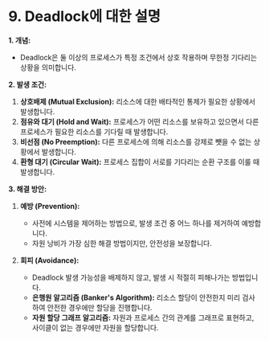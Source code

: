 # 9. Deadlock에 대한 설명

**1. 개념:**
- Deadlock은 둘 이상의 프로세스가 특정 조건에서 상호 작용하며 무한정 기다리는 상황을 의미합니다.

**2. 발생 조건:**
1. **상호배제 (Mutual Exclusion):** 리소스에 대한 배타적인 통제가 필요한 상황에서 발생합니다.
2. **점유와 대기 (Hold and Wait):** 프로세스가 어떤 리소스를 보유하고 있으면서 다른 프로세스가 필요한 리소스를 기다릴 때 발생합니다.
3. **비선점 (No Preemption):** 다른 프로세스에 의해 리소스를 강제로 뺏을 수 없는 상황에서 발생합니다.
4. **환형 대기 (Circular Wait):** 프로세스 집합이 서로를 기다리는 순환 구조를 이룰 때 발생합니다.

**3. 해결 방안:**
1. **예방 (Prevention):**
    - 사전에 시스템을 제어하는 방법으로, 발생 조건 중 어느 하나를 제거하여 예방합니다.
    - 자원 낭비가 가장 심한 해결 방법이지만, 안전성을 보장합니다.

2. **회피 (Avoidance):**
    - Deadlock 발생 가능성을 배제하지 않고, 발생 시 적절히 피해나가는 방법입니다.
    - **은행원 알고리즘 (Banker's Algorithm):** 리소스 할당이 안전한지 미리 검사하여 안전한 경우에만 할당을 진행합니다.
    - **자원 할당 그래프 알고리즘:** 자원과 프로세스 간의 관계를 그래프로 표현하고, 사이클이 없는 경우에만 자원을 할당합니다.